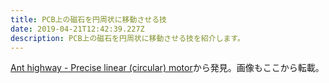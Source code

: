 ```yaml
---
title: PCB上の磁石を円周状に移動させる技
date: 2019-04-21T12:42:39.227Z
description: PCB上の磁石を円周状に移動させる技を紹介します。
---
```

[Ant highway - Precise linear (circular) motor](https://hackaday.io/project/164821-ant-highway-precise-linear-circular-motor)から発見。画像もここから転載。
